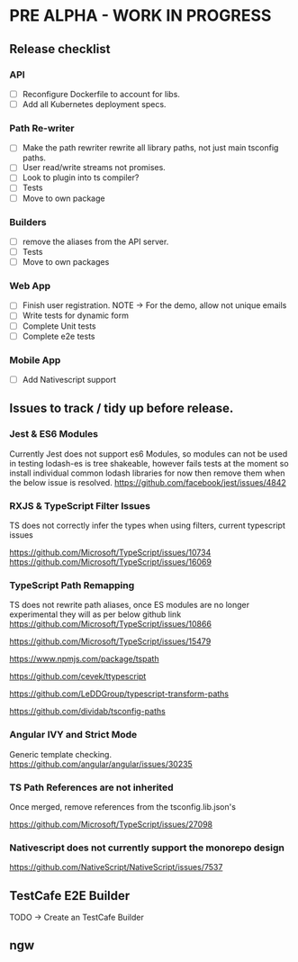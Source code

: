 # PRE ALPHA - WORK IN PROGRESS

## Release checklist

### API

- [ ] Reconfigure Dockerfile to account for libs.
- [ ] Add all Kubernetes deployment specs.

### Path Re-writer

- [ ] Make the path rewriter rewrite all library paths, not just main tsconfig paths.
- [ ] User read/write streams not promises.
- [ ] Look to plugin into ts compiler?
- [ ] Tests
- [ ] Move to own package

### Builders

- [ ] remove the aliases from the API server.
- [ ] Tests
- [ ] Move to own packages

### Web App

- [ ] Finish user registration. NOTE -> For the demo, allow not unique emails
- [ ] Write tests for dynamic form
- [ ] Complete Unit tests
- [ ] Complete e2e tests

### Mobile App

- [ ] Add Nativescript support

## Issues to track / tidy up before release.

### Jest & ES6 Modules

Currently Jest does not support es6 Modules, so modules can not be used in testing
lodash-es is tree shakeable, however fails tests at the moment so install individual common lodash libraries for now then remove them when
the below issue is resolved.
https://github.com/facebook/jest/issues/4842

### RXJS & TypeScript Filter Issues

TS does not correctly infer the types when using filters, current typescript issues

https://github.com/Microsoft/TypeScript/issues/10734
https://github.com/Microsoft/TypeScript/issues/16069

### TypeScript Path Remapping

TS does not rewrite path aliases, once ES modules are no longer experimental they will as per below github link
https://github.com/Microsoft/TypeScript/issues/10866

https://github.com/Microsoft/TypeScript/issues/15479

https://www.npmjs.com/package/tspath

https://github.com/cevek/ttypescript

https://github.com/LeDDGroup/typescript-transform-paths

https://github.com/dividab/tsconfig-paths

### Angular IVY and Strict Mode

Generic template checking.
https://github.com/angular/angular/issues/30235

### TS Path References are not inherited

Once merged, remove references from the tsconfig.lib.json's

https://github.com/Microsoft/TypeScript/issues/27098

### Nativescript does not currently support the monorepo design

https://github.com/NativeScript/NativeScript/issues/7537

## TestCafe E2E Builder

TODO -> Create an TestCafe Builder

## ngw
